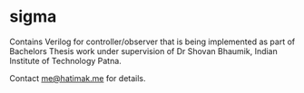 # sigma

Contains Verilog for controller/observer that is being implemented as part of Bachelors Thesis work under supervision of Dr Shovan Bhaumik, Indian Institute of Technology Patna.

Contact me@hatimak.me for details.
